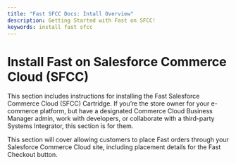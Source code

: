 ```yaml
---
title: "Fast SFCC Docs: Intall Overview"
description: Getting Started with Fast on SFCC!
keywords: install fast sfcc
---
```


# Install Fast on Salesforce Commerce Cloud (SFCC)

This section includes instructions for installing the Fast Salesforce Commerce Cloud (SFCC) Cartridge. If you’re the store owner for your e-commerce platform, but have a designated Commerce Cloud Business Manager admin, work with developers, or collaborate with a third-party Systems Integrator, this section is for them.

This section will cover allowing customers to place Fast orders through your Salesforce Commerce Cloud site, including placement details for the Fast Checkout button.
